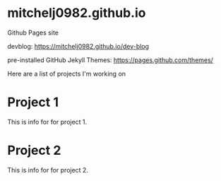 # mitchelj0982.github.io
Github Pages site

devblog: https://mitchelj0982.github.io/dev-blog

pre-installed GitHub Jekyll Themes: https://pages.github.com/themes/

Here are a list of projects I'm working on
# Project 1
This is info for for project 1.

# Project 2
This is info for for project 2.

